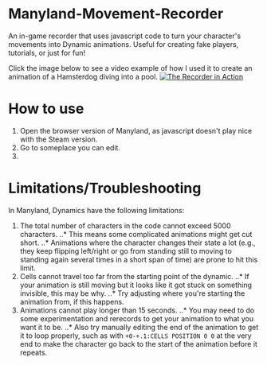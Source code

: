 # Manyland-Movement-Recorder
An in-game recorder that uses javascript code to turn your character's movements into Dynamic animations. Useful for creating fake players, tutorials, or just for fun!

Click the image below to see a video example of how I used it to create an animation of a Hamsterdog diving into a pool.
[![The Recorder in Action](http://img.youtube.com/vi/7JxhQfU-L00/0.jpg)](http://www.youtube.com/watch?v=7JxhQfU-L00)

# How to use
1. Open the browser version of Manyland, as javascript doesn't play nice with the Steam version.
2. Go to someplace you can edit.
3. 

# Limitations/Troubleshooting
In Manyland, Dynamics have the following limitations:
1. The total number of characters in the code cannot exceed 5000 characters.
..* This means some complicated animations might get cut short.
..* Animations where the character changes their state a lot (e.g., they keep flipping left/right or go from standing still to moving to standing again several times in a short span of time) are prone to hit this limit.
2. Cells cannot travel too far from the starting point of the dynamic.
..* If your animation is still moving but it looks like it got stuck on something invisible, this may be why.
..* Try adjusting where you're starting the animation from, if this happens.
3. Animations cannot play longer than 15 seconds.
..* You may need to do some experimentation and rerecords to get your animation to what you want it to be.
..* Also try manually editing the end of the animation to get it to loop properly, such as with ```+0-+.1:CELLS POSITION 0 0``` at the very end to make the character go back to the start of the animation before it repeats.
